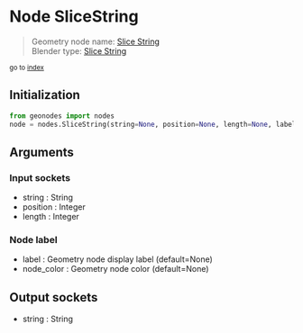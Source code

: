
# Node SliceString

> Geometry node name: [Slice String](https://docs.blender.org/manual/en/latest/modeling/geometry_nodes/text/slice_string.html)<br>
  Blender type: [Slice String](https://docs.blender.org/api/current/bpy.types.FunctionNodeSliceString.html)
  
<sub>go to [index](index.md)</sub>

## Initialization

```python
from geonodes import nodes
node = nodes.SliceString(string=None, position=None, length=None, label=None, node_color=None)
```



## Arguments


### Input sockets

- string : String
- position : Integer
- length : Integer

### Node label

- label : Geometry node display label (default=None)
- node_color : Geometry node color (default=None)

## Output sockets

- string : String
